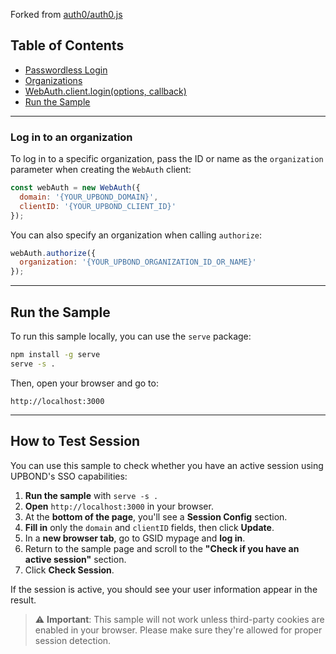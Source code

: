 Forked from [auth0/auth0.js](https://github.com/auth0/auth0.js/blob/master/example/index.html)

## Table of Contents

- [Passwordless Login](#passwordless-login)
- [Organizations](#organizations)
- [WebAuth.client.login(options, callback)](#webauthclientloginoptions-callback)
- [Run the Sample](#run-the-sample)

---

### Log in to an organization

To log in to a specific organization, pass the ID or name as the `organization` parameter when creating the `WebAuth` client:

```js
const webAuth = new WebAuth({
  domain: '{YOUR_UPBOND_DOMAIN}',
  clientID: '{YOUR_UPBOND_CLIENT_ID}'
});
```

You can also specify an organization when calling `authorize`:

```js
webAuth.authorize({
  organization: '{YOUR_UPBOND_ORGANIZATION_ID_OR_NAME}'
});
```

---

## Run the Sample

To run this sample locally, you can use the `serve` package:

```bash
npm install -g serve
serve -s .
```

Then, open your browser and go to:

```
http://localhost:3000
```

---

## How to Test Session

You can use this sample to check whether you have an active session using UPBOND's SSO capabilities:

1. **Run the sample** with `serve -s .`
2. **Open** `http://localhost:3000` in your browser.
3. At the **bottom of the page**, you'll see a **Session Config** section.
4. **Fill in** only the `domain` and `clientID` fields, then click **Update**.
5. In a **new browser tab**, go to GSID mypage and **log in**.
6. Return to the sample page and scroll to the **"Check if you have an active session"** section.
7. Click **Check Session**.

If the session is active, you should see your user information appear in the result.

> ⚠️ **Important**: This sample will not work unless third-party cookies are enabled in your browser. Please make sure they're allowed for proper session detection.
